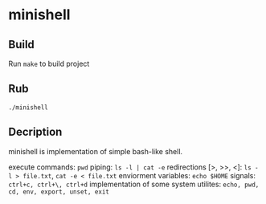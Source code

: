 # minishell

## Build
Run `make` to build project

## Rub
```
./minishell
```

## Decription
minishell is implementation of simple bash-like shell.

execute commands: `pwd`
piping: `ls -l | cat -e`
redirections [>, >>, <]: `ls -l > file.txt`, `cat -e < file.txt`
enviorment variables: `echo $HOME`
signals: `ctrl+c, ctrl+\, ctrl+d`
implementation of some system utilites: `echo, pwd, cd, env, export, unset, exit`
